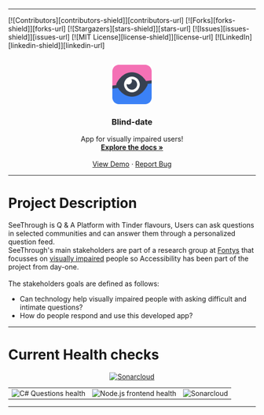 
---

<a name="readme-top"></a>

[![Contributors][contributors-shield]][contributors-url]
[![Forks][forks-shield]][forks-url]
[![Stargazers][stars-shield]][stars-url]
[![Issues][issues-shield]][issues-url]
[![MIT License][license-shield]][license-url]
[![LinkedIn][linkedin-shield]][linkedin-url]



<!-- PROJECT LOGO -->
<br />
<div align="center">
  <a>
    <img src="https://raw.githubusercontent.com/Ruitjes/blind-date/main/assets/logo.png" alt="Logo" width="80" height="80">
  </a>

  <h3 align="center">Blind-date</h3>

  <p align="center">
    App for visually impaired users!
    <br />
    <a href="https://github.com/BlindDate-Org/S6_Blind_Date_Platform/tree/main/documentation"><strong>Explore the docs »</strong></a>
    <br />
    <br />
    <a href="">View Demo</a>
    ·
    <a href="https://github.com/BlindDate-Org/S6_Blind_Date_Platform/issues">Report Bug</a>
    
  </p>
</div>

---

# Project Description

SeeThrough is Q & A Platform with Tinder flavours,
Users can ask questions in selected communities and can answer them through a personalized question feed.<br/>
SeeThrough's main stakeholders are part of a research group at [Fontys](https://fontys.nl/) that focusses on [visually impaired](https://en.wikipedia.org/wiki/Visual_impairment) people so Accessibility has been part of the project from day-one.<br/><br/>
The stakeholders goals are defined as follows:

- Can technology help visually impaired people with asking difficult and intimate questions?
- How do people respond and use this developed app?

---




# Current Health checks
<p align="center"> 
  <a  href = "https://sonarcloud.io/summary/new_code?id=BlindDate-Org_S6_Blind_Date_Platform"><img src="https://sonarcloud.io/images/project_badges/sonarcloud-white.svg" alt="Sonarcloud"/>
  </a>
</p>

<table align="center" class="no-border" >
  <tr>
    <td><img src="https://github.com/BlindDate-Org/S6_Blind_Date_Platform/actions/workflows/dotnet.yml/badge.svg" alt="C# Questions health"/></td>
    <td><img src="https://github.com/BlindDate-Org/S6_Blind_Date_Platform/actions/workflows/node.js.yml/badge.svg" alt="Node.js frontend health"/></td>
    <td><img src="https://github.com/BlindDate-Org/S6_Blind_Date_Platform/actions/workflows/sonarcloud.yml/badge.svg" alt="Sonarcloud"/></td>
  </tr>
</table>

---

<br/>
